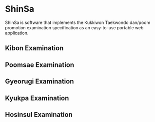 # ShinSa

ShinSa is software that implements the Kukkiwon Taekwondo dan/poom promotion
examination specification as an easy-to-use portable web application. 

## Kibon Examination

## Poomsae Examination

## Gyeorugi Examination

## Kyukpa Examination

## Hosinsul Examination
